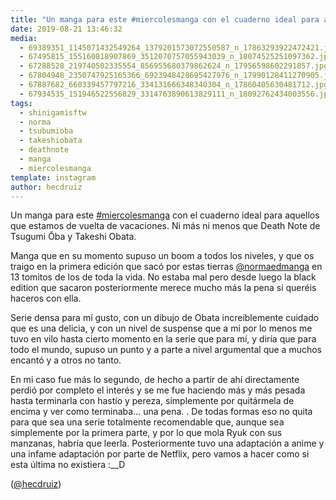 ```yaml
---
title: "Un manga para este #miercolesmanga con el cuaderno ideal para aquellos que estamos de vuelta de vacaciones. Ni más ni menos que Death Note de Tsugumi Ōba y Takeshi Obata"
date: 2019-08-21 13:46:32
media: 
  - 69389351_1145071432549264_1379201573072550587_n_17863293922472421.jpg
  - 67495815_155160818907869_3512070757055943039_n_18074525251097362.jpg
  - 67288528_219740502335554_856955680379862624_n_17956598602291857.jpg
  - 67804948_2350747925165366_6923948428695427976_n_17990128411270905.jpg
  - 67887682_660339457797216_334131666348340304_n_17860405630481712.jpg
  - 67934535_151946522556829_3314763890613829111_n_18092762434003556.jpg
tags: 
  - shinigamisftw
  - norma
  - tsubumioba
  - takeshiobata
  - deathnote
  - manga
  - miercolesmanga
template: instagram
author: hecdruiz
---
```


Un manga para este [#miercolesmanga](/tags/miercolesmanga) con el cuaderno ideal para aquellos que estamos de vuelta de vacaciones. Ni más ni menos que Death Note de Tsugumi Ōba y Takeshi Obata.


Manga que en su momento supuso un boom a todos los niveles, y que os traigo en la primera edición que sacó por estas tierras [@normaedmanga](https://instagram.com/normaedmanga) en 13 tomitos de los de toda la vida. No estaba mal pero desde luego la black edition que sacaron posteriormente merece mucho más la pena si queréis haceros con ella.


Serie densa para mí gusto, con un dibujo de Obata increíblemente cuidado que es una delicia, y con un nivel de suspense que a mi por lo menos me tuvo en vilo hasta cierto momento en la serie que para mí, y diría que para todo el mundo, supuso un punto y a parte a nivel argumental que a muchos encantó y a otros no tanto.


En mi caso fue más lo segundo, de hecho a partir de ahí directamente perdió por completo el interés y se me fue haciendo más y más pesada hasta terminarla con hastío y pereza, simplemente por quitármela de encima y ver como terminaba… una pena. .
De todas formas eso no quita para que sea una serie totalmente recomendable que, aunque sea simplemente por la primera parte, y por lo que mola Ryuk con sus manzanas, habría que leerla. Posteriormente tuvo una adaptación a anime y una infame adaptación por parte de Netflix, pero vamos a hacer como si esta última no existiera :__D


([@hecdruiz](https://instagram.com/hecdruiz))
